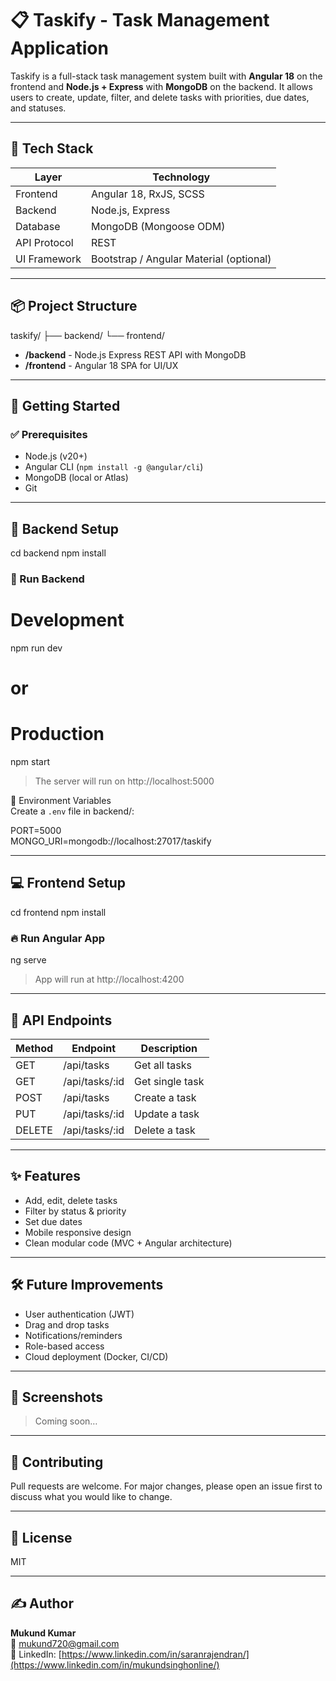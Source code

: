 # 📋 Taskify - Task Management Application

Taskify is a full-stack task management system built with **Angular 18** on the frontend and **Node.js + Express** with **MongoDB** on the backend. It allows users to create, update, filter, and delete tasks with priorities, due dates, and statuses.

---

## 🧱 Tech Stack

| Layer        | Technology                    |
|--------------|-------------------------------|
| Frontend     | Angular 18, RxJS, SCSS        |
| Backend      | Node.js, Express              |
| Database     | MongoDB (Mongoose ODM)        |
| API Protocol | REST                          |
| UI Framework | Bootstrap / Angular Material (optional) |

---

## 📦 Project Structure

taskify/
├── backend/
└── frontend/

- **/backend** - Node.js Express REST API with MongoDB
- **/frontend** - Angular 18 SPA for UI/UX

---

## 🚀 Getting Started

### ✅ Prerequisites

- Node.js (v20+)
- Angular CLI (`npm install -g @angular/cli`)
- MongoDB (local or Atlas)
- Git

---

## 📂 Backend Setup

cd backend
npm install

### 🧪 Run Backend

# Development
npm run dev

# or

# Production
npm start

> The server will run on http://localhost:5000

🧩 Environment Variables  
Create a `.env` file in backend/:

PORT=5000  
MONGO_URI=mongodb://localhost:27017/taskify

---

## 💻 Frontend Setup

cd frontend
npm install

### 🔥 Run Angular App

ng serve

> App will run at http://localhost:4200

---

## 🧪 API Endpoints

| Method | Endpoint           | Description         |
|--------|--------------------|---------------------|
| GET    | /api/tasks         | Get all tasks       |
| GET    | /api/tasks/:id     | Get single task     |
| POST   | /api/tasks         | Create a task       |
| PUT    | /api/tasks/:id     | Update a task       |
| DELETE | /api/tasks/:id     | Delete a task       |

---

## ✨ Features

- Add, edit, delete tasks
- Filter by status & priority
- Set due dates
- Mobile responsive design
- Clean modular code (MVC + Angular architecture)

---

## 🛠️ Future Improvements

- User authentication (JWT)
- Drag and drop tasks
- Notifications/reminders
- Role-based access
- Cloud deployment (Docker, CI/CD)

---

## 📸 Screenshots

> Coming soon…

---

## 🤝 Contributing

Pull requests are welcome. For major changes, please open an issue first to discuss what you would like to change.

---

## 📄 License

MIT

---

## ✍️ Author

**Mukund Kumar**  
📧 mukund720@gmail.com  
🔗 LinkedIn: [https://www.linkedin.com/in/saranrajendran/](https://www.linkedin.com/in/mukundsinghonline/)
